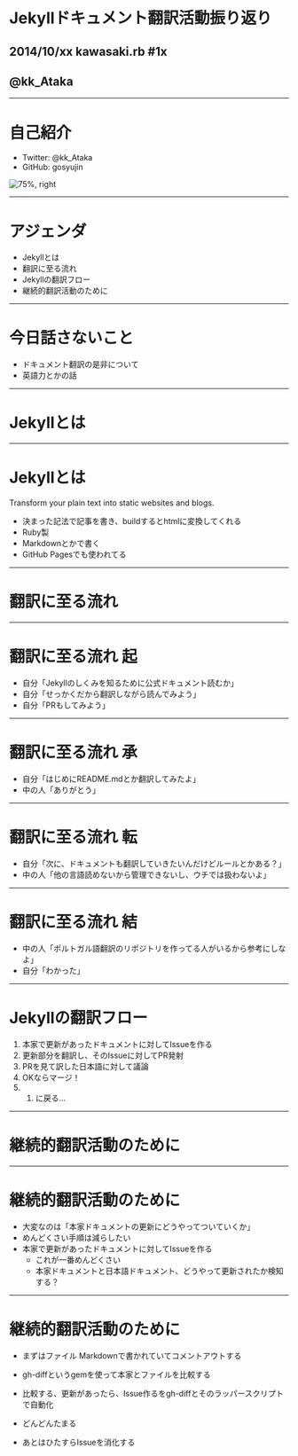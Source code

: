 # Jekyllドキュメント翻訳活動振り返り

## 2014/10/xx kawasaki.rb #1x

## @kk_Ataka

---

# 自己紹介

- Twitter: @kk_Ataka 
- GitHub:  gosyujin

![75%, right](https://pbs.twimg.com/profile_images/2222065431/image.png)

---

# アジェンダ

- Jekyllとは
- 翻訳に至る流れ
- Jekyllの翻訳フロー
- 継続的翻訳活動のために

---

# 今日話さないこと

- ドキュメント翻訳の是非について
- 英語力とかの話

---

# Jekyllとは

---

# Jekyllとは

Transform your plain text into static websites and blogs.

- 決まった記法で記事を書き、buildするとhtmlに変換してくれる
- Ruby製
- Markdownとかで書く
- GitHub Pagesでも使われてる

---

# 翻訳に至る流れ

---

# 翻訳に至る流れ 起

- 自分「Jekyllのしくみを知るために公式ドキュメント読むか」
- 自分「せっかくだから翻訳しながら読んでみよう」
- 自分「PRもしてみよう」

---

# 翻訳に至る流れ 承

- 自分「はじめにREADME.mdとか翻訳してみたよ」
- 中の人「ありがとう」

---

# 翻訳に至る流れ 転

- 自分「次に、ドキュメントも翻訳していきたいんだけどルールとかある？」
- 中の人「他の言語読めないから管理できないし、ウチでは扱わないよ」

---

# 翻訳に至る流れ 結

- 中の人「ポルトガル語翻訳のリポジトリを作ってる人がいるから参考にしなよ」
- 自分「わかった」

---

# Jekyllの翻訳フロー

1. 本家で更新があったドキュメントに対してIssueを作る
2. 更新部分を翻訳し、そのIssueに対してPR発射
3. PRを見て訳した日本語に対して議論
4. OKならマージ！
5. 1. に戻る…

---

# 継続的翻訳活動のために

---

# 継続的翻訳活動のために

- 大変なのは「本家ドキュメントの更新にどうやってついていくか」
- めんどくさい手順は減らしたい
- 本家で更新があったドキュメントに対してIssueを作る
  - これが一番めんどくさい
  - 本家ドキュメントと日本語ドキュメント、どうやって更新されたか検知する？

---

# 継続的翻訳活動のために

- まずはファイル Markdownで書かれていてコメントアウトする

- gh-diffというgemを使って本家とファイルを比較する

- 比較する、更新があったら、Issue作るをgh-diffとそのラッパースクリプトで自動化

- どんどんたまる

- あとはひたすらIssueを消化する